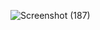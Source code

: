 ![Screenshot (187)](https://user-images.githubusercontent.com/94215142/144205361-d7adb096-949c-4b2f-9a5a-46e0dc20b3ca.png)

